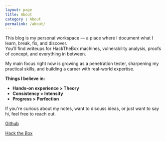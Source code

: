 ```yaml
---
layout: page
title: About
category : About
permalink: /about/
---
```


This blog is my personal workspace — a place where I document what I learn, break, fix, and discover.  
You’ll find writeups for HackTheBox machines, vulnerability analysis, proofs of concept, and everything in between.

My main focus right now is growing as a penetration tester, sharpening my practical skills, and building a career with real-world expertise.

**Things I believe in:**
- **Hands-on experience > Theory**
- **Consistency > Intensity**
- **Progress > Perfection**

If you're curious about my notes, want to discuss ideas, or just want to say hi, feel free to reach out.

[Github](https://github.com/schoi1337)

[Hack the Box]()